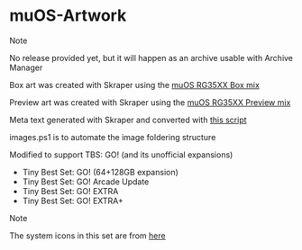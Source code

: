 # muOS-Artwork

> [!NOTE]
> No release provided yet, but it will happen as an archive usable with Archive Manager

Box art was created with Skraper using the [muOS RG35XX Box mix](https://github.com/antiKk/muOS-Artwork/blob/main/Skraper%20Mixes/muOS%20RG35XX%20Box.xml)

Preview art was created with Skraper using the [muOS RG35XX Preview mix](https://github.com/antiKk/muOS-Artwork/blob/main/Skraper%20Mixes/muOS%20RG35XX%20Preview.xml)

Meta text generated with Skraper and converted with [this script](https://github.com/antiKk/muOS-Artwork/blob/main/Skraper%20Mixes/convert.ps1)

images.ps1 is to automate the image foldering structure

Modified to support TBS: GO! (and its unofficial expansions)

* Tiny Best Set: GO! (64+128GB expansion)
* Tiny Best Set: GO!  Arcade Update
* Tiny Best Set: GO! EXTRA
* Tiny Best Set: GO! EXTRA+ 

> [!NOTE]
> The system icons in this set are from [here](https://github.com/Vidnez/retro-systems-icons-for-GarlicOS)